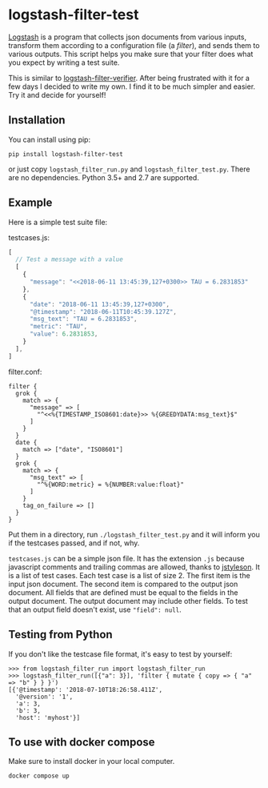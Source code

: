 # logstash-filter-test
[Logstash](https://www.elastic.co/products/logstash) is a program that collects
json documents from various inputs, transform them according to a configuration
file (a *filter*), and sends them to various outputs. This script helps you make
sure that your filter does what you expect by writing a test suite.

This is similar to
[logstash-filter-verifier](https://github.com/magnusbaeck/logstash-filter-verifier).
After being frustrated with it for a few days I decided to write my own. I find
it to be much simpler and easier. Try it and decide for yourself!

## Installation

You can install using pip:

```
pip install logstash-filter-test
```

or just copy `logstash_filter_run.py` and `logstash_filter_test.py`. There are
no dependencies. Python 3.5+ and 2.7 are supported.

## Example

Here is a simple test suite file:

testcases.js:
```javascript
[
  // Test a message with a value
  [
    {
      "message": "<<2018-06-11 13:45:39,127+0300>> TAU = 6.2831853"
    },
    {
      "date": "2018-06-11 13:45:39,127+0300",
      "@timestamp": "2018-06-11T10:45:39.127Z",
      "msg_text": "TAU = 6.2831853",
      "metric": "TAU",
      "value": 6.2831853,
    }
  ],
]
```

filter.conf:
```
filter {
  grok {
    match => {
      "message" => [
        "^<<%{TIMESTAMP_ISO8601:date}>> %{GREEDYDATA:msg_text}$"
      ]
    }
  }
  date {
    match => ["date", "ISO8601"]
  }
  grok {
    match => {
      "msg_text" => [
        "^%{WORD:metric} = %{NUMBER:value:float}"
      ]
    }
    tag_on_failure => []
  }
}
```

Put them in a directory, run `./logstash_filter_test.py` and it will inform you
if the testcases passed, and if not, why.

`testcases.js` can be a simple json file. It has the extension `.js` because
javascript comments and trailing commas are allowed, thanks to
[jstyleson](https://github.com/linjackson78/jstyleson). It is a list of
test cases. Each test case is a list of size 2. The first item is the input 
json document. The second item is compared to the output json document. All
fields that are defined must be equal to the fields in the output document.
The output document may include other fields. To test that an output field
doesn't exist, use `"field": null`.

## Testing from Python

If you don't like the testcase file format, it's easy to test by yourself:

```pydocstring
>>> from logstash_filter_run import logstash_filter_run
>>> logstash_filter_run([{"a": 3}], 'filter { mutate { copy => { "a" => "b" } } }')
[{'@timestamp': '2018-07-10T18:26:58.411Z',
  '@version': '1',
  'a': 3,
  'b': 3,
  'host': 'myhost'}]
```

## To use with docker compose
Make sure to install docker in your local computer. 
```
docker compose up
```
